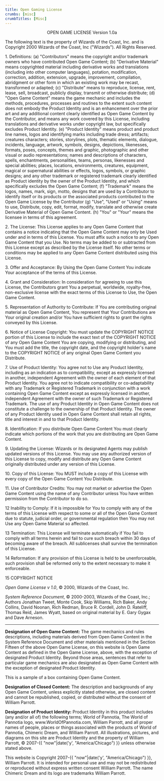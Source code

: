 ```yaml
---
title: Open Gaming License
crumbs: [misc]
crumbTitles: [Misc]
---
```


<p style="text-align: center; ">OPEN GAME LICENSE Version 1.0a</p>
<p>The following text is the property of Wizards of the Coast, Inc. and is Copyright 2000 Wizards of the Coast, Inc ("Wizards"). All Rights Reserved.</p>
<p>1. Definitions: (a) "Contributors" means the copyright and/or trademark owners who have contributed Open Game Content; (b) "Derivative Material" means copyrighted material including derivative works and translations (including into other computer languages), potation, modification, correction, addition, extension, upgrade, improvement, compilation, abridgment or other form in which an existing work may be recast, transformed or adapted; (c) "Distribute" means to reproduce, license, rent, lease, sell, broadcast, publicly display, transmit or otherwise distribute; (d) "Open Game Content" means the game mechanic and includes the methods, procedures, processes and routines to the extent such content does not embody the Product Identity and is an enhancement over the prior art and any additional content clearly identified as Open Game Content by the Contributor, and means any work covered by this License, including translations and derivative works under copyright law, but specifically excludes Product Identity. (e) "Product Identity" means product and product line names, logos and identifying marks including trade dress; artifacts; creatures characters; stories, storylines, plots, thematic elements, dialogue, incidents, language, artwork, symbols, designs, depictions, likenesses, formats, poses, concepts, themes and graphic, photographic and other visual or audio representations; names and descriptions of characters, spells, enchantments, personalities, teams, personas, likenesses and special abilities; places, locations, environments, creatures, equipment, magical or supernatural abilities or effects, logos, symbols, or graphic designs; and any other trademark or registered trademark clearly identified as Product identity by the owner of the Product Identity, and which specifically excludes the Open Game Content; (f) "Trademark" means the logos, names, mark, sign, motto, designs that are used by a Contributor to identify itself or its products or the associated products contributed to the Open Game License by the Contributor (g) "Use", "Used" or "Using" means to use, Distribute, copy, edit, format, modify, translate and otherwise create Derivative Material of Open Game Content. (h) "You" or "Your" means the licensee in terms of this agreement.</p>
<p>2. The License: This License applies to any Open Game Content that contains a notice indicating that the Open Game Content may only be Used under and in terms of this License. You must affix such a notice to any Open Game Content that you Use. No terms may be added to or subtracted from this License except as described by the License itself. No other terms or conditions may be applied to any Open Game Content distributed using this License.</p>
<p>3. Offer and Acceptance: By Using the Open Game Content You indicate Your acceptance of the terms of this License.</p>
<p>4. Grant and Consideration: In consideration for agreeing to use this License, the Contributors grant You a perpetual, worldwide, royalty-free, non-exclusive license with the exact terms of this License to Use, the Open Game Content.</p>
<p>5. Representation of Authority to Contribute: If You are contributing original material as Open Game Content, You represent that Your Contributions are Your original creation and/or You have sufficient rights to grant the rights conveyed by this License.</p>
<p>6. Notice of License Copyright: You must update the COPYRIGHT NOTICE portion of this License to include the exact text of the COPYRIGHT NOTICE of any Open Game Content You are copying, modifying or distributing, and You must add the title, the copyright date, and the copyright holder's name to the COPYRIGHT NOTICE of any original Open Game Content you Distribute.</p>
<p>7. Use of Product Identity: You agree not to Use any Product Identity, including as an indication as to compatibility, except as expressly licensed in another, independent Agreement with the owner of each element of that Product Identity. You agree not to indicate compatibility or co-adaptability with any Trademark or Registered Trademark in conjunction with a work containing Open Game Content except as expressly licensed in another, independent Agreement with the owner of such Trademark or Registered Trademark. The use of any Product Identity in Open Game Content does not constitute a challenge to the ownership of that Product Identity. The owner of any Product Identity used in Open Game Content shall retain all rights, title and interest in and to that Product Identity.</p>
<p>8. Identification: If you distribute Open Game Content You must clearly indicate which portions of the work that you are distributing are Open Game Content.</p>
<p>9. Updating the License: Wizards or its designated Agents may publish updated versions of this License. You may use any authorized version of this License to copy, modify and distribute any Open Game Content originally distributed under any version of this License.</p>
<p>10. Copy of this License: You MUST include a copy of this License with every copy of the Open Game Content You Distribute.</p>
<p>11. Use of Contributor Credits: You may not market or advertise the Open Game Content using the name of any Contributor unless You have written permission from the Contributor to do so.</p>
<p>12 Inability to Comply: If it is impossible for You to comply with any of the terms of this License with respect to some or all of the Open Game Content due to statute, judicial order, or governmental regulation then You may not Use any Open Game Material so affected.</p>
<p>13 Termination: This License will terminate automatically if You fail to comply with all terms herein and fail to cure such breach within 30 days of becoming aware of the breach. All sublicenses shall survive the termination of this License.</p>
<p>14 Reformation: If any provision of this License is held to be unenforceable, such provision shall be reformed only to the extent necessary to make it enforceable.</p>
<p>15 COPYRIGHT NOTICE</p>
<p><em>Open Game License v 1.0</em>, &copy; 2000, Wizards of the Coast, Inc.</p>
<p><em>System Reference Document</em>, &copy; 2000-2003, Wizards of the Coast, Inc.; Authors Jonathan Tweet, Monte Cook, Skip Williams, Rich Baker, Andy Collins, David Noonan, Rich Redman, Bruce R. Cordell, John D. Rateliff, Thomas Reid, James Wyatt, based on original material by E. Gary Gygax and Dave Arneson.</p>
<hr />
<p><strong>Designation of Open Game Content:</strong> The game mechanics and rules descriptions, including materials derived from Open Game Content in the System Reference Document and other materials mentioned in the Section Fifteen of the above Open Game License, on this website is Open Game Content as defined in the Open Game License, above, with the exception of designated Product Identity. Beyond those areas, sentences that refer to particular game mechanics are also designated as Open Game Content with the exception of designated Product Identity.</p>
<p class="ogc">This is a sample of a box containing Open Game Content.</p>
<p><strong>Designation of Closed Content:</strong> The description and backgrounds of any Open Game Content, unless explicitly stated otherwise, are closed content and cannot be republished, copied, or distributed without the consent of William Parrott.</p>
<p><strong>Designation of Product Identity:</strong> Product Identity in this product includes (any and/or all of) the following terms; World of Pannotia, The World of Pannotia logo, www.WorldOfPannotia.com, William Parrott, and all proper names of people, places or things associated with the products of World of Pannotia, Chimeric Dream, and William Parrott. All illustrations, pictures, and diagrams on this site are Product Identity and the property of William Parrott, &copy; 2007-{{ "now"|date('y', "America/Chicago") }} unless otherwise stated above.</p>
<p>This website is Copyright 2007-{{ "now"|date('y', "America/Chicago") }}, William Parrott. It is intended for personal use and may not be redistributed or reproduced without express written consent William Parrott. The name Chimeric Dream and its logo are trademarks William Parrott.</p>


